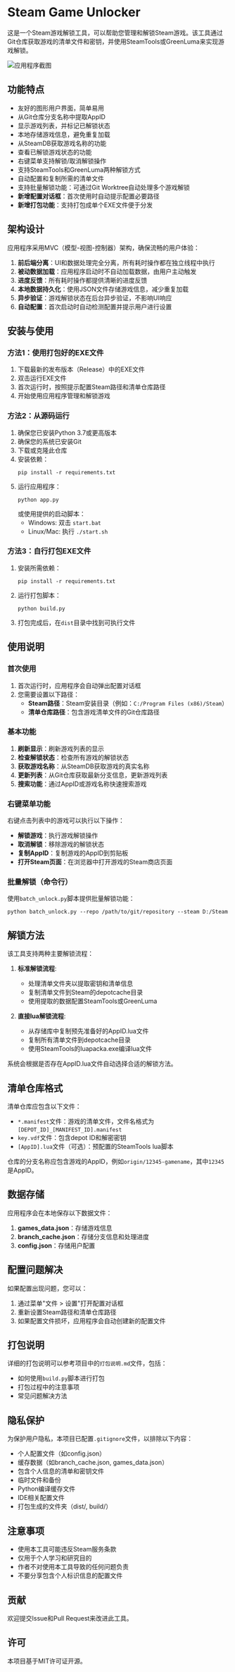# Steam Game Unlocker

这是一个Steam游戏解锁工具，可以帮助您管理和解锁Steam游戏。该工具通过Git仓库获取游戏的清单文件和密钥，并使用SteamTools或GreenLuma来实现游戏解锁。

![应用程序截图](screenshot.png)

## 功能特点

- 友好的图形用户界面，简单易用
- 从Git仓库分支名称中提取AppID
- 显示游戏列表，并标记已解锁状态
- 本地存储游戏信息，避免重复加载
- 从SteamDB获取游戏名称的功能
- 查看已解锁游戏状态的功能
- 右键菜单支持解锁/取消解锁操作
- 支持SteamTools和GreenLuma两种解锁方式
- 自动配置和复制所需的清单文件
- 支持批量解锁功能：可通过Git Worktree自动处理多个游戏解锁
- **新增配置对话框**：首次使用时自动提示配置必要路径
- **新增打包功能**：支持打包成单个EXE文件便于分发

## 架构设计

应用程序采用MVC（模型-视图-控制器）架构，确保流畅的用户体验：

1. **前后端分离**：UI和数据处理完全分离，所有耗时操作都在独立线程中执行
2. **被动数据加载**：应用程序启动时不自动加载数据，由用户主动触发
3. **进度反馈**：所有耗时操作都提供清晰的进度反馈
4. **本地数据持久化**：使用JSON文件存储游戏信息，减少重复加载
5. **异步验证**：游戏解锁状态在后台异步验证，不影响UI响应
6. **自动配置**：首次启动时自动检测配置并提示用户进行设置

## 安装与使用

### 方法1：使用打包好的EXE文件

1. 下载最新的发布版本（Release）中的EXE文件
2. 双击运行EXE文件
3. 首次运行时，按照提示配置Steam路径和清单仓库路径
4. 开始使用应用程序管理和解锁游戏

### 方法2：从源码运行

1. 确保您已安装Python 3.7或更高版本
2. 确保您的系统已安装Git
3. 下载或克隆此仓库
4. 安装依赖：
   ```
   pip install -r requirements.txt
   ```
5. 运行应用程序：
   ```
   python app.py
   ```
   或使用提供的启动脚本：
   - Windows: 双击 `start.bat`
   - Linux/Mac: 执行 `./start.sh`

### 方法3：自行打包EXE文件

1. 安装所需依赖：
   ```
   pip install -r requirements.txt
   ```
2. 运行打包脚本：
   ```
   python build.py
   ```
3. 打包完成后，在`dist`目录中找到可执行文件

## 使用说明

### 首次使用

1. 首次运行时，应用程序会自动弹出配置对话框
2. 您需要设置以下路径：
   - **Steam路径**：Steam安装目录（例如：`C:/Program Files (x86)/Steam`）
   - **清单仓库路径**：包含游戏清单文件的Git仓库路径

### 基本功能

1. **刷新显示**：刷新游戏列表的显示
2. **检查解锁状态**：检查所有游戏的解锁状态
3. **获取游戏名称**：从SteamDB获取游戏的真实名称
4. **更新列表**：从Git仓库获取最新分支信息，更新游戏列表
5. **搜索功能**：通过AppID或游戏名称快速搜索游戏

### 右键菜单功能

右键点击列表中的游戏可以执行以下操作：
- **解锁游戏**：执行游戏解锁操作
- **取消解锁**：移除游戏的解锁状态
- **复制AppID**：复制游戏的AppID到剪贴板
- **打开Steam页面**：在浏览器中打开游戏的Steam商店页面

### 批量解锁（命令行）

使用`batch_unlock.py`脚本提供批量解锁功能：

```
python batch_unlock.py --repo /path/to/git/repository --steam D:/Steam
```

## 解锁方法

该工具支持两种主要解锁流程：

1. **标准解锁流程**:
   - 处理清单文件夹以提取密钥和清单信息
   - 复制清单文件到Steam的depotcache目录
   - 使用提取的数据配置SteamTools或GreenLuma

2. **直接lua解锁流程**:
   - 从存储库中复制预先准备好的AppID.lua文件
   - 复制所有清单文件到depotcache目录
   - 使用SteamTools的luapacka.exe编译lua文件

系统会根据是否存在AppID.lua文件自动选择合适的解锁方法。

## 清单仓库格式

清单仓库应包含以下文件：
- `*.manifest`文件：游戏的清单文件，文件名格式为`[DEPOT_ID]_[MANIFEST_ID].manifest`
- `key.vdf`文件：包含depot ID和解密密钥
- `[AppID].lua`文件（可选）：预配置的SteamTools lua脚本

仓库的分支名称应包含游戏的AppID，例如`origin/12345-gamename`，其中`12345`是AppID。

## 数据存储

应用程序会在本地保存以下数据文件：

1. **games_data.json**：存储游戏信息
2. **branch_cache.json**：存储分支信息和处理进度
3. **config.json**：存储用户配置

## 配置问题解决

如果配置出现问题，您可以：

1. 通过菜单"文件 > 设置"打开配置对话框
2. 重新设置Steam路径和清单仓库路径
3. 如果配置文件损坏，应用程序会自动创建新的配置文件

## 打包说明

详细的打包说明可以参考项目中的`打包说明.md`文件，包括：
- 如何使用`build.py`脚本进行打包
- 打包过程中的注意事项
- 常见问题解决方法

## 隐私保护

为保护用户隐私，本项目已配置`.gitignore`文件，以排除以下内容：

- 个人配置文件（如config.json）
- 缓存数据（如branch_cache.json, games_data.json）
- 包含个人信息的清单和密钥文件
- 临时文件和备份
- Python编译缓存文件
- IDE相关配置文件
- 打包生成的文件夹（dist/, build/）

## 注意事项

- 使用本工具可能违反Steam服务条款
- 仅用于个人学习和研究目的
- 作者不对使用本工具导致的任何问题负责
- 不要分享包含个人标识信息的配置文件

## 贡献

欢迎提交Issue和Pull Request来改进此工具。

## 许可

本项目基于MIT许可证开源。
